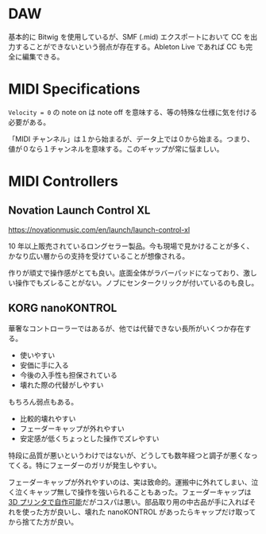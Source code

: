 # DAW

基本的に Bitwig を使用しているが、SMF (.mid) エクスポートにおいて CC を出力することができないという弱点が存在する。Ableton Live であれば CC も完全に編集できる。

# MIDI Specifications

`Velocity = 0` の note on は note off を意味する、等の特殊な仕様に気を付ける必要がある。

「MIDI チャンネル」は１から始まるが、データ上では０から始まる。つまり、値が０なら１チャンネルを意味する。このギャップが常に悩ましい。

# MIDI Controllers

## Novation Launch Control XL

https://novationmusic.com/en/launch/launch-control-xl

10 年以上販売されているロングセラー製品。今も現場で見かけることが多く、かなり広い層からの支持を受けていることが想像される。

作りが頑丈で操作感がとても良い。底面全体がラバーパッドになっており、激しい操作でもズレることがない。ノブにセンタークリックが付いているのも良し。

## KORG nanoKONTROL

華奢なコントローラーではあるが、他では代替できない長所がいくつか存在する。

- 使いやすい
- 安価に手に入る
- 今後の入手性も担保されている
- 壊れた際の代替がしやすい

もちろん弱点もある。

- 比較的壊れやすい
- フェーダーキャップが外れやすい
- 安定感が低くちょっとした操作でズレやすい

特段に品質が悪いというわけではないが、どうしても数年経つと調子が悪くなってくる。特にフェーダーのガリが発生しやすい。

フェーダーキャップが外れやすいのは、実は致命的。運搬中に外れてしまい、泣く泣くキャップ無しで操作を強いられることもあった。フェーダーキャップは [3D プリンタで自作可能](https://twitter.com/_kzr/status/1421726829124063234)だがコスパは悪い。部品取り用の中古品が手に入ればそれを使った方が良いし、壊れた nanoKONTROL があったらキャップだけ取ってから捨てた方が良い。

